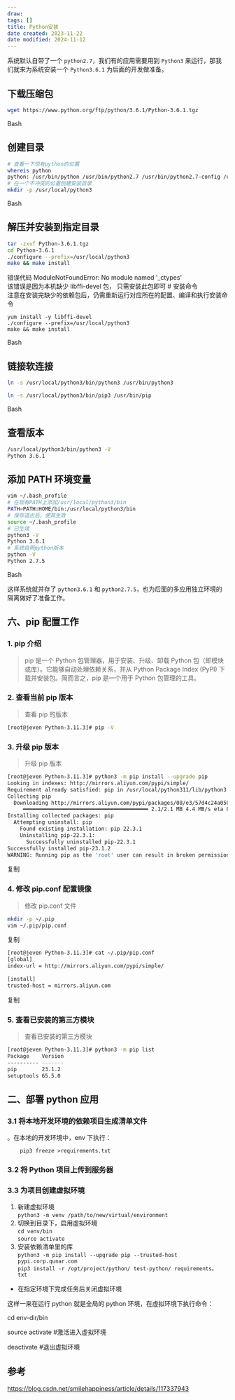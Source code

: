 ```yaml
---
draw:
tags: []
title: Python安装
date created: 2023-11-22
date modified: 2024-11-12
---
```


系统默认自带了一个 `python2.7`，我们有的应用需要用到 `Python3` 来运行，那我们就来为系统安装一个 `Python3.6.1` 为后面的开发做准备。

## 下载压缩包

```bash
wget https://www.python.org/ftp/python/3.6.1/Python-3.6.1.tgz
```

Bash

## 创建目录

```bash
# 查看一下现有python的位置
whereis python
python: /usr/bin/python /usr/bin/python2.7 /usr/bin/python2.7-config /usr/lib/python2.7 /usr/lib64/python2.7 /etc/python /usr/include/python2.7
# 在一个不冲突的位置创建安装目录
mkdir -p /usr/local/python3
```

Bash

## 解压并安装到指定目录

```bash
tar -zxvf Python-3.6.1.tgz
cd Python-3.6.1
./configure --prefix=/usr/local/python3
make && make install
```

错误代码 ModuleNotFoundError: No module named '_ctypes'  
该错误是因为本机缺少 libffi-devel 包，
只需安装此包即可 # 安装命令  
注意在安装完缺少的依赖包后，仍需重新运行对应所在的配置、编译和执行安装命令

```shell
yum install -y libffi-devel 
./configure --prefix=/usr/local/python3
make && make install
```

Bash

## 链接软连接

```bash
ln -s /usr/local/python3/bin/python3 /usr/bin/python3

ln -s /usr/local/python3/bin/pip3 /usr/bin/pip
```

Bash

## 查看版本

```bash
/usr/local/python3/bin/python3 -V
Python 3.6.1
```

## 添加 PATH 环境变量

```bash
vim ~/.bash_profile
# 在现有PATH上添加/usr/local/python3/bin
PATH=PATH:HOME/bin:/usr/local/python3/bin
# 保存退出后，使其生效
source ~/.bash_profile
# 已生效
python3 -V
Python 3.6.1
# 系统自带python版本
python -V
Python 2.7.5
```

Bash

这样系统就并存了 `python3.6.1` 和 `python2.7.5`，也为后面的多应用独立环境的隔离做好了准备工作。

## 六、pip 配置工作

### 1. pip 介绍

> pip 是一个 Python 包管理器，用于安装、升级、卸载 Python 包（即模块或库）。它能够自动处理依赖关系，并从 Python Package Index (PyPI) 下载并安装包。简而言之，pip 是一个用于 Python 包管理的工具。

### 2. 查看当前 pip 版本

> 查看 pip 的版本

```bash
[root@jeven Python-3.11.3]# pip -V
```

### 3. 升级 pip 版本

> 升级 pip 版本

```bash
[root@jeven Python-3.11.3]# python3 -m pip install --upgrade pip
Looking in indexes: http://mirrors.aliyun.com/pypi/simple/
Requirement already satisfied: pip in /usr/local/python311/lib/python3.11/site-packages (22.3.1)
Collecting pip
  Downloading http://mirrors.aliyun.com/pypi/packages/08/e3/57d4c24a050aa0bcca46b2920bff40847db79535dc78141eb83581a52eb8/pip-23.1.2-py3-none-any.whl (2.1 MB)
     ━━━━━━━━━━━━━━━━━━━━━━━━━━━━━━━━━━━━━━━━ 2.1/2.1 MB 4.4 MB/s eta 0:00:00
Installing collected packages: pip
  Attempting uninstall: pip
    Found existing installation: pip 22.3.1
    Uninstalling pip-22.3.1:
      Successfully uninstalled pip-22.3.1
Successfully installed pip-23.1.2
WARNING: Running pip as the 'root' user can result in broken permissions and conflicting behaviour with the system package manager. It is recommended to use a virtual environment instead: https://pip.pypa.io/warnings/venv
```

复制

### 4. 修改 pip.conf 配置镜像

> 修改 pip.conf 文件

```bash
mkdir -p ~/.pip
vim ~/.pip/pip.conf
```

复制

```bash
[root@jeven Python-3.11.3]# cat ~/.pip/pip.conf 
[global]
index-url = http://mirrors.aliyun.com/pypi/simple/
 
[install]
trusted-host = mirrors.aliyun.com
```

复制

### 5. 查看已安装的第三⽅模块

> 查看已安装的第三⽅模块

```bash
[root@jeven Python-3.11.3]# python3 -m pip list
Package    Version
---------- -------
pip        23.1.2
setuptools 65.5.0
```

## 二、部署 python 应用

### 3.1 将本地开发环境的依赖项目生成清单文件

。在本地的开发环境中，env 下执行：

```shell
	pip3 freeze >requirements.txt
```

### 3.2 将 Python 项目上传到服务器

### 3.3 为项目创建虚拟环境

1. 新建虚拟环境  
	`python3 -m venv /path/to/new/virtual/environment`
2. 切换到目录下，启用虛拟环境  
	`cd venv/bin`  
	`source activate`
3. 安装依赖清单里的库  
	`python3 -m pip install --upgrade pip --trusted-host pypi.corp.qunar.com`  
	`pip3 install -r /opt/project/python/ test-python/ requirements。 txt`


- 在指定环境下完成任务后关闭虛拟环境

这样一来在运行 python 就是全局的 python 环境，在虛拟环境下执行命令：

cd env-dir/bin

source activate #激活进入虚拟环境

deactivate #退出虚拟环境

## 参考

https://blog.csdn.net/smilehappiness/article/details/117337943
